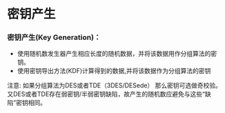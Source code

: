 # 密钥产生

### 密钥产生\(Key Generation\)：

* 使用随机数发生器产生相应长度的随机数据，并将该数据用作分组算法的密钥。
* 使用密钥导出方法\(KDF\)计算得到的数据,并将该数据作为分组算法的密钥

注意: 如果分组算法为DES或者TDE（3DES/DESede） 那么密钥可选做奇校验。又DES或者TDE存在弱密钥/半弱密钥缺陷，故产生的随机数应避免与这些“缺陷”密钥相同。

